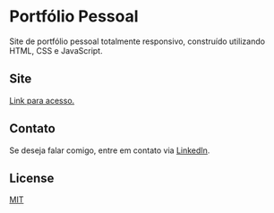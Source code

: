 # Portfólio Pessoal

Site de portfólio pessoal totalmente responsivo, construído utilizando HTML, CSS e JavaScript.

## Site

[Link para acesso.](https://www.cin.ufpe.br/~ghcs/)

## Contato

Se deseja falar comigo, entre em contato via [LinkedIn](https://www.linkedin.com/in/gustavo-de-hollanda/).

## License

[MIT](https://github.com/gustavo-ghcs/portfolio/blob/main/LICENSE)
